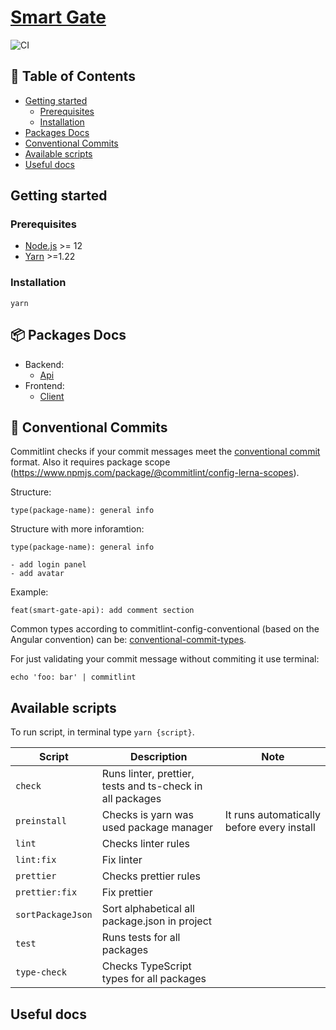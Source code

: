 # [Smart Gate](https://github.com/Jozwiaczek/smart-gate)

![CI](https://github.com/Jozwiaczek/smart-gate/workflows/Continuous%20Integration/badge.svg)

## 🚩 Table of Contents

- [Getting started](#-getting-started)
  - [Prerequisites](#-prerequisites)
  - [Installation](#-installation)
- [Packages Docs](#-packages-docs)
- [Conventional Commits](#-conventional-commits)
- [Available scripts](#-available-scripts)
- [Useful docs](#-useful-docs)

## Getting started

### Prerequisites

- [Node.js](https://nodejs.org/en/) >= 12
- [Yarn](https://classic.yarnpkg.com/lang/en/) >=1.22

### Installation

```shell script
yarn
```

## 📦 Packages Docs

- Backend:
  - [Api](./packages/api/README.md)
- Frontend:
  - [Client](./packages/client/README.md)

## 📏 Conventional Commits

Commitlint checks if your commit messages meet the [conventional commit](https://www.conventionalcommits.org/en/v1.0.0/) format.
Also it requires package scope (https://www.npmjs.com/package/@commitlint/config-lerna-scopes).

Structure:

```git
type(package-name): general info
```

Structure with more inforamtion:

```git
type(package-name): general info

- add login panel
- add avatar
```

Example:

```git
feat(smart-gate-api): add comment section
```

Common types according to commitlint-config-conventional (based on the Angular convention) can be:
[conventional-commit-types](https://github.com/commitizen/conventional-commit-types/blob/master/index.json).

For just validating your commit message without commiting it use terminal:

```shell
echo 'foo: bar' | commitlint
```

## Available scripts

To run script, in terminal type `yarn {script}`.

| Script            | Description                                               | Note                                       |
| ----------------- | --------------------------------------------------------- | ------------------------------------------ |
| `check`           | Runs linter, prettier, tests and ts-check in all packages |                                            |
| `preinstall`      | Checks is yarn was used package manager                   | It runs automatically before every install |
| `lint`            | Checks linter rules                                       |                                            |
| `lint:fix`        | Fix linter                                                |                                            |
| `prettier`        | Checks prettier rules                                     |                                            |
| `prettier:fix`    | Fix prettier                                              |                                            |
| `sortPackageJson` | Sort alphabetical all package.json in project             |                                            |
| `test`            | Runs tests for all packages                               |                                            |
| `type-check`      | Checks TypeScript types for all packages                  |                                            |

## Useful docs
